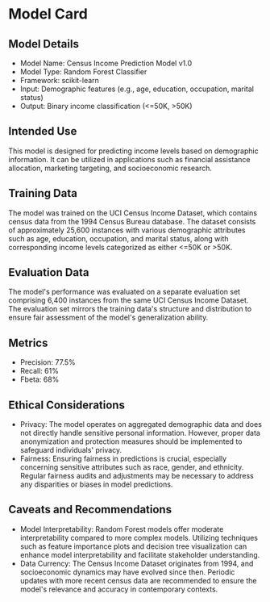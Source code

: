 # Model Card

## Model Details
- Model Name: Census Income Prediction Model v1.0
- Model Type: Random Forest Classifier
- Framework: scikit-learn
- Input: Demographic features (e.g., age, education, occupation, marital status)
- Output: Binary income classification (<=50K, >50K)

## Intended Use
This model is designed for predicting income levels based on demographic information. It can be utilized in applications such as financial assistance allocation, marketing targeting, and socioeconomic research.

## Training Data
The model was trained on the UCI Census Income Dataset, which contains census data from the 1994 Census Bureau database. The dataset consists of approximately 25,600 instances with various demographic attributes such as age, education, occupation, and marital status, along with corresponding income levels categorized as either <=50K or >50K.

## Evaluation Data
The model's performance was evaluated on a separate evaluation set comprising 6,400 instances from the same UCI Census Income Dataset. The evaluation set mirrors the training data's structure and distribution to ensure fair assessment of the model's generalization ability.

## Metrics
- Precision: 77.5%
- Recall: 61%
- Fbeta: 68%

## Ethical Considerations
- Privacy: The model operates on aggregated demographic data and does not directly handle sensitive personal information. However, proper data anonymization and protection measures should be implemented to safeguard individuals' privacy.
- Fairness: Ensuring fairness in predictions is crucial, especially concerning sensitive attributes such as race, gender, and ethnicity. Regular fairness audits and adjustments may be necessary to address any disparities or biases in model predictions.

## Caveats and Recommendations
- Model Interpretability: Random Forest models offer moderate interpretability compared to more complex models. Utilizing techniques such as feature importance plots and decision tree visualization can enhance model interpretability and facilitate stakeholder understanding.
- Data Currency: The Census Income Dataset originates from 1994, and socioeconomic dynamics may have evolved since then. Periodic updates with more recent census data are recommended to ensure the model's relevance and accuracy in contemporary contexts.